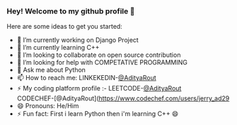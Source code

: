 ### Hey! Welcome to my github profile 👋


Here are some ideas to get you started:

- 🔭 I’m currently working on Django Project
- 🌱 I’m currently learning C++
- 👯 I’m looking to collaborate on open source contribution
- 🤔 I’m looking for help with COMPETATIVE PROGRAMMING
- 💬 Ask me about Python
- 📫 How to reach me: LINKEKEDIN-[@AdityaRout](https://www.linkedin.com/in/aditya-rout-430727173/)
- ⚡ My coding platform profile :- LEETCODE-[@AdityaRout](https://leetcode.com/aditrout29/)   
                                    CODECHEF-[@AdityaRout](https://www.codechef.com/users/jerry_ad29
- 😄 Pronouns: He/Him
- ⚡ Fun fact: First i learn Python then i'm learning C++ 😄

